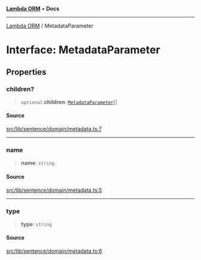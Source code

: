 [**Lambda ORM**](../README.md) • **Docs**

***

[Lambda ORM](../README.md) / MetadataParameter

# Interface: MetadataParameter

## Properties

### children?

> `optional` **children**: [`MetadataParameter`](MetadataParameter.md)[]

#### Source

[src/lib/sentence/domain/metadata.ts:7](https://github.com/lambda-orm/lambdaorm-base/blob/2b4bbf4c1401295bf2ed95d8b326e6cfc5d3f301/src/lib/sentence/domain/metadata.ts#L7)

***

### name

> **name**: `string`

#### Source

[src/lib/sentence/domain/metadata.ts:5](https://github.com/lambda-orm/lambdaorm-base/blob/2b4bbf4c1401295bf2ed95d8b326e6cfc5d3f301/src/lib/sentence/domain/metadata.ts#L5)

***

### type

> **type**: `string`

#### Source

[src/lib/sentence/domain/metadata.ts:6](https://github.com/lambda-orm/lambdaorm-base/blob/2b4bbf4c1401295bf2ed95d8b326e6cfc5d3f301/src/lib/sentence/domain/metadata.ts#L6)
